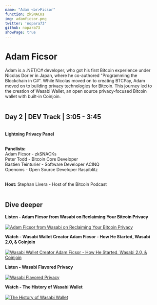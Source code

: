 ```yaml
---
name: "Adam <br>Ficsor"
function: zkSNACKs
img: adamficsor.png
twitter: 'nopara73'
github: nopara73
showPage: true
---
```


# Adam Ficsor
 
Adam is a .NET/C# developer, who got his first Bitcoin experience under Nicolas Dorier in Japan, where he co-authored "Programming the Blockchain in C#". While Nicolas moved on to creating BTCPay, Adam moved on to building privacy technologies for Bitcoin. This journey led to the creation of Wasabi Wallet, an open source privacy-focused Bitcoin wallet with built-in Coinjoin.
<br><br>

## Day 2 | DEV Track | 3:05 - 3:45

<br><b>Lightning Privacy Panel</b><br><br>

<b>Panelists:</b><br>
Adam Ficsor - zkSNACKs<br>
Peter Todd  - Bitcoin Core Developer<br>
Bastien Teinturier - Software Developer ACINQ<br>
Openoms - Open Source Developer Raspiblitz <br><br>

<b>Host:</b> Stephan Livera - Host of the Bitcoin Podcast
<br><br>


## Dive deeper


<div class="grid grid-cols-1 md:grid-cols-2 gap-5">
<div class="p-3 my-2">

**Listen - Adam Ficsor from Wasabi on Reclaiming Your Bitcoin Privacy** <br><br>
[ ![Adam Ficsor from Wasabi on Reclaiming Your Bitcoin Privacy](/content/adam_wbd.png)](https://www.whatbitcoindid.com/podcast/adam-ficsor-from-wasabi-on-reclaiming-your-bitcoin-privacy/)
</div>

<div class="p-3 my-2">

**Watch - Wasabi Wallet Creator Adam Ficsor - How He Started, Wasabi 2.0, & Coinjoin** <br><br>
[ ![Wasabi Wallet Creator Adam Ficsor - How He Started, Wasabi 2.0, & Coinjoin](/content/adam_bitrefill.png)](https://www.youtube.com/watch?v=oreMQZgzVZw/)
</div>

<div class="p-3 my-2">

**Listen - Wasabi Flavored Privacy** <br><br>
[ ![Wasabi Flavored Privacy](/content/adam_unhashed.png)](https://www.unhashedpodcast.com/episodes/wasabi-wallet-privacy-adam-ficsor/)
</div>

<div class="p-3 my-2">

**Watch - The History of Wasabi Wallet** <br><br>
[ ![The History of Wasabi Wallet](/content/adam_wasabika.png)](https://www.youtube.com/watch?v=Q1i560q08JE/)
</div>

</div>

<br>


